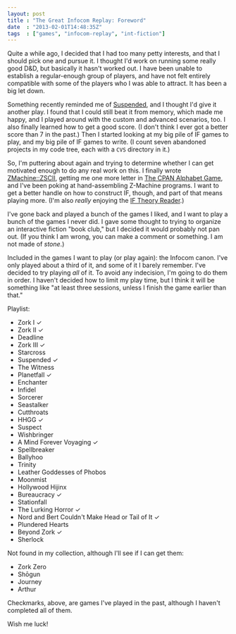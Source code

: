 ```yaml
---
layout: post
title : "The Great Infocom Replay: Foreword"
date  : "2013-02-01T14:48:35Z"
tags  : ["games", "infocom-replay", "int-fiction"]
---
```

Quite a while ago, I decided that I had too many petty interests, and that I
should pick one and pursue it.  I thought I'd work on running some really good
D&D, but basically it hasn't worked out.  I have been unable to establish a
regular-enough group of players, and have not felt entirely compatible with
some of the players who I was able to attract.  It has been a big let down.

Something recently reminded me of
[Suspended](http://rjbs.manxome.org/rubric/entry/975), and I thought I'd give
it another play.  I found that I could still beat it from memory, which made me
happy, and I played around with the custom and advanced scenarios, too.  I also
finally learned how to get a good score.  (I don't think I ever got a better
score than 7 in the past.)  Then I started looking at my big pile of IF games
to play, and my big pile of IF games to write.  (I count seven abandoned
projects in my code tree, each with a `CVS` directory in it.)

So, I'm puttering about again and trying to determine whether I can get
motivated enough to do any real work on this.  I finally wrote
[ZMachine::ZSCII](https://metacpan.org/module/ZMachine::ZSCII), getting me one
more letter in [The CPAN Alphabet
Game](http://use.perl.org/use.perl.org/_brian_d_foy/journal/37557.html), and
I've been poking at hand-assembling Z-Machine programs.  I want to get a better
handle on how to construct IF, though, and part of that means playing more.
(I'm also *really* enjoying the [IF Theory
Reader](http://www.ifwiki.org/index.php/IF_Theory_Reader).)

I've gone back and played a bunch of the games I liked, and I want to play a
bunch of the games I never did.  I gave some thought to trying to organize an
interactive fiction "book club," but I decided it would probably not pan out.
(If you think I am wrong, you can make a comment or something.  I am not made
of *stone*.)

Included in the games I want to play (or play again):  the Infocom canon.  I've
only played about a third of it, and some of it I barely remember.  I've
decided to try playing *all* of it.  To avoid any indecision, I'm going to do
them in order.  I haven't decided how to limit my play time, but I think it
will be something like "at least three sessions, unless I finish the game
earlier than that."

Playlist:

* Zork I ✓
* Zork II ✓
* Deadline
* Zork III ✓
* Starcross
* Suspended ✓
* The Witness
* Planetfall ✓
* Enchanter
* Infidel
* Sorcerer
* Seastalker
* Cutthroats
* HHGG ✓
* Suspect
* Wishbringer
* A Mind Forever Voyaging ✓
* Spellbreaker
* Ballyhoo
* Trinity
* Leather Goddesses of Phobos
* Moonmist
* Hollywood Hijinx
* Bureaucracy ✓
* Stationfall
* The Lurking Horror ✓
* Nord and Bert Couldn't Make Head or Tail of It ✓
* Plundered Hearts
* Beyond Zork ✓
* Sherlock

Not found in my collection, although I'll see if I can get them:

* Zork Zero
* Shōgun
* Journey
* Arthur

Checkmarks, above, are games I've played in the past, although I haven't
completed all of them.

Wish me luck!

